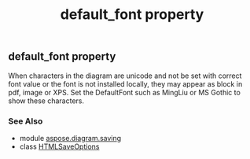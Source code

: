 ﻿---
title: default_font property
second_title: Aspose.Diagram for Python via .NET API References
description: 
type: docs
weight: 50
url: /python-net/aspose.diagram.saving/htmlsaveoptions/default_font/
is_root: false
---

## default_font property


When characters in the diagram are unicode and not be set with correct font value or the font is not installed locally,
they may appear as block in pdf, image or XPS.
Set the DefaultFont such as MingLiu or MS Gothic to show these characters.

### See Also
* module [aspose.diagram.saving](../../)
* class [HTMLSaveOptions](/diagram/python-net/aspose.diagram.saving/htmlsaveoptions)
